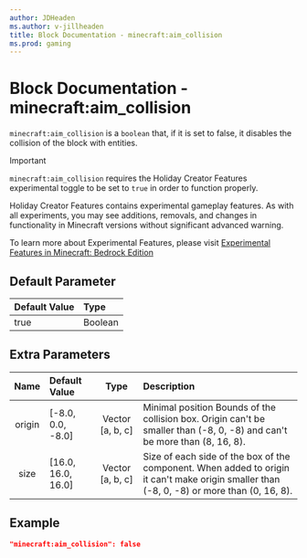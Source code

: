 ```yaml
---
author: JDHeaden
ms.author: v-jillheaden
title: Block Documentation - minecraft:aim_collision
ms.prod: gaming
---
```


# Block Documentation - minecraft:aim_collision

`minecraft:aim_collision` is a `boolean` that, if it is set to false, it disables the collision of the block with entities.

>[!IMPORTANT]
> `minecraft:aim_collision` requires the Holiday Creator Features experimental toggle to be set to `true` in order to function properly.
>
>Holiday Creator Features contains experimental gameplay features. As with all experiments, you may see additions, removals, and changes in functionality in Minecraft versions without significant advanced warning.
>
>To learn more about Experimental Features, please visit [Experimental Features in Minecraft: Bedrock Edition](../../../../../Documents/ExperimentalFeaturesToggle.md)

## Default Parameter

|Default Value|Type |
|:----|:----|
|true| Boolean|

## Extra Parameters

| Name| Default Value| Type| Description |
|:-----------:|:-----------|:-----------:|:-----------|
| origin| [-8.0, 0.0, -8.0]| Vector [a, b, c]| Minimal position Bounds of the collision box. Origin can't be smaller than (-8, 0, -8) and can't be more than (8, 16, 8). |
| size| [16.0, 16.0, 16.0]| Vector [a, b, c]| Size of each side of the box of the component. When added to origin it can't make origin smaller than (-8, 0, -8) or more than (0, 16, 8). |

## Example

```json
"minecraft:aim_collision": false
```
